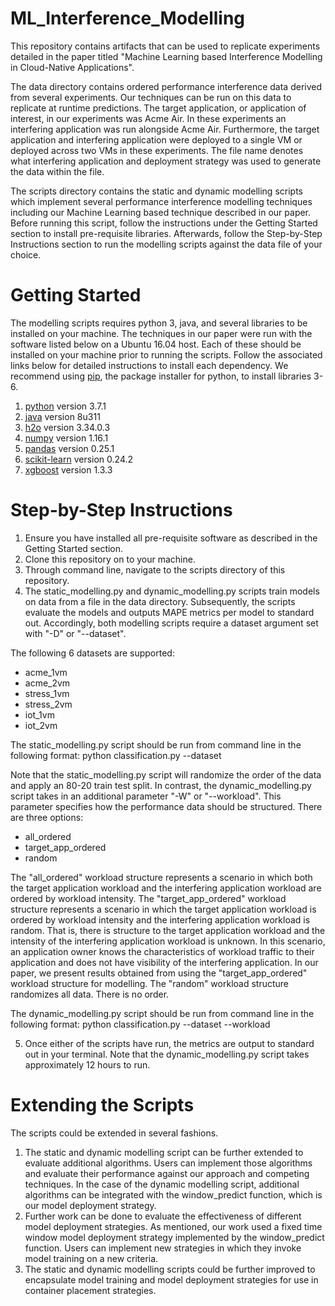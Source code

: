 # ML_Interference_Modelling

This repository contains artifacts that can be used to replicate experiments detailed in the paper titled "Machine Learning based Interference Modelling in Cloud-Native Applications". 

The data directory contains ordered performance interference data derived from several experiments. Our techniques can be run on this data to replicate at runtime predictions. The target application, or application of interest, in our experiments was Acme Air. In these experiments an interfering application was run alongside Acme Air. Furthermore, the target application and interfering application were deployed to a single VM or deployed across two VMs in these experiments. The file name denotes what interfering application and deployment strategy was used to generate the data within the file.

The scripts directory contains the static and dynamic modelling scripts which implement several performance interference modelling techniques including our Machine Learning based technique described in our paper. Before running this script, follow the instructions under the Getting Started section to install pre-requisite libraries. Afterwards, follow the Step-by-Step Instructions section to run the modelling scripts against the data file of your choice.

# Getting Started

The modelling scripts requires python 3, java, and several libraries to be installed on your machine. The techniques in our paper were run with the software listed below on a Ubuntu 16.04 host. Each of these should be installed on your machine prior to running the scripts. Follow the associated links below for detailed instructions to install each dependency. We recommend using [pip](https://pip.pypa.io/en/stable/), the package installer for python, to install libraries 3-6. 

1. [python](https://www.python.org/downloads/) version 3.7.1
2. [java](https://www.java.com/en/download/) version 8u311
3. [h2o](https://docs.h2o.ai/h2o/latest-stable/h2o-docs/downloading.html) version 3.34.0.3
4. [numpy](https://numpy.org/install/) version 1.16.1
5. [pandas](https://pandas.pydata.org/pandas-docs/version/0.25.1/install.html) version 0.25.1
6. [scikit-learn](https://scikit-learn.org/stable/install.html) version 0.24.2
7. [xgboost](https://xgboost.readthedocs.io/en/latest/install.html) version 1.3.3

# Step-by-Step Instructions

1. Ensure you have installed all pre-requisite software as described in the Getting Started section.
2. Clone this repository on to your machine.
3. Through command line, navigate to the scripts directory of this repository.
4. The static_modelling.py and dynamic_modelling.py scripts train models on data from a file in the data directory. Subsequently, the scripts evaluate the models and outputs MAPE metrics per model to standard out. Accordingly, both modelling scripts require a dataset argument set with "-D" or "--dataset". 
 
The following 6 datasets are supported:

* acme_1vm
* acme_2vm
* stress_1vm
* stress_2vm
* iot_1vm
* iot_2vm

The static_modelling.py script should be run from command line in the following format: python classification.py --dataset <datasetName>

Note that the static_modelling.py script will randomize the order of the data and apply an 80-20 train test split. In contrast, the dynamic_modelling.py script takes in an additional parameter "-W" or "--workload". This parameter specifies how the performance data should be structured. There are three options:

* all_ordered
* target_app_ordered
* random

The "all_ordered" workload structure represents a scenario in which both the target application workload and the interfering application workload are ordered by workload intensity. 
The "target_app_ordered" workload structure represents a scenario in which the target application workload is ordered by workload intensity and the interfering application workload is random. That is, there is structure to the target application workload and the intensity of the interfering application workload is unknown. In this scenario, an application owner knows the characteristics of workload traffic to their application and does not have visibility of the interfering application. In our paper, we present results obtained from using the "target_app_ordered" workload structure for modelling.
The "random" workload structure randomizes all data. There is no order.

The dynamic_modelling.py script should be run from command line in the following format: python classification.py --dataset <datasetName> --workload <workloadStructure>

 5. Once either of the scripts have run, the metrics are output to standard out in your terminal. Note that the dynamic_modelling.py script takes approximately 12 hours to run.

# Extending the Scripts

The scripts could be extended in several fashions. 
1. The static and dynamic modelling script can be further extended to evaluate additional algorithms. Users can implement those algorithms and evaluate their performance against our approach and competing techniques. In the case of the dynamic modelling script, additional algorithms can be integrated with the window_predict function, which is our model deployment strategy. 
2. Further work can be done to evaluate the effectiveness of different model deployment strategies. As mentioned, our work used a fixed time window model deployment strategy implemented by the window_predict function. Users can implement new strategies in which they invoke model training on a new criteria.
3. The static and dynamic modelling scripts could be further improved to encapsulate model training and model deployment strategies for use in container placement strategies. 